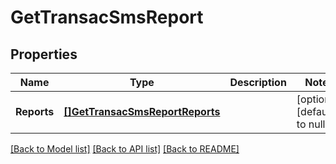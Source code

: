 # GetTransacSmsReport

## Properties
Name | Type | Description | Notes
------------ | ------------- | ------------- | -------------
**Reports** | [**[]GetTransacSmsReportReports**](getTransacSmsReportReports.md) |  | [optional] [default to null]

[[Back to Model list]](../README.md#documentation-for-models) [[Back to API list]](../README.md#documentation-for-api-endpoints) [[Back to README]](../README.md)


